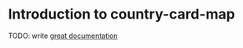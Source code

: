 # Introduction to country-card-map

TODO: write [great documentation](http://jacobian.org/writing/what-to-write/)
